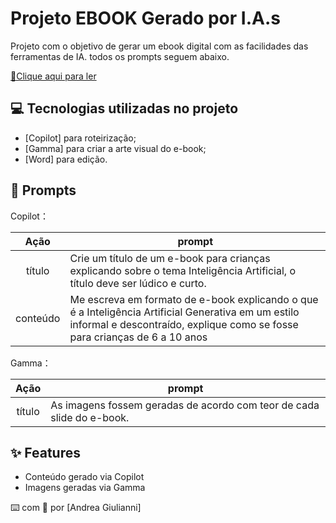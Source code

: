 
# Projeto EBOOK Gerado por I.A.s


Projeto com o objetivo de gerar um ebook digital com as facilidades das ferramentas de IA. todos os prompts
seguem abaixo.

<a href="https://github.com/Giulianni-dea/lab-natty-or-not/blob/main/A-Magia-da-Inteligencia-Artificial-Generativa.pdf" title="View PDF now"> 📕Clique aqui para ler</a>

## 💻 Tecnologias utilizadas no projeto

- [Copilot] para roteirização; 
- [Gamma] para criar a arte visual do e-book; 
- [Word] para edição.

## 🧠 Prompts


Copilot：

|   Ação   | prompt                                                                                                                                                                                                                                                                         |
| :------: | ------------------------------------------------------------------------------------------------------------------------------------------------------------------------------------------------------------------------------------------------------------------------------ |
|  título  | Crie um título de um e-book para crianças explicando sobre o tema Inteligência Artificial, o título deve ser lúdico e curto.                                                  |
| conteúdo | Me escreva em formato de e-book explicando o que é a Inteligência Artificial Generativa em um estilo informal e descontraído, explique como se fosse para crianças de 6 a 10 anos|


Gamma：

|  Ação  | prompt                                                                                 |
| :----: | -------------------------------------------------------------------------------------- |
| título | As imagens fossem geradas de acordo com teor de cada slide do e-book. |

## ✨ Features

- Conteúdo gerado via Copilot
- Imagens geradas via Gamma




⌨️ com 💜 por [Andrea Giulianni]

